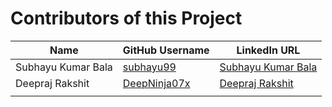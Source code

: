 # Contributors of this Project

|          Name          |     GitHub Username     |    LinkedIn URL    |
| -----------------------|-------------------------|--------------------|
| Subhayu Kumar Bala     |        [subhayu99](https://github.com/subhayu99)        |    [Subhayu Kumar Bala](https://www.linkedin.com/in/subhayu-kumar-bala)|
| Deepraj Rakshit        |       [DeepNinja07x](https://github.com/DeepNinja07x)      |    [Deepraj Rakshit](https://www.linkedin.com/in/deepraj-rakshit)|
|                        |                         |    []()            |
